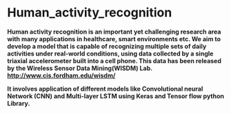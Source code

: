 # Human_activity_recognition

<b> Human activity recognition is an important yet challenging research area with many applications in healthcare, smart environments etc.
We aim to develop a model that is capable of recognizing multiple sets of daily activities under real-world conditions, using data collected by a single triaxial accelerometer built into a cell phone.
This data has been released by the Wireless Sensor Data Mining(WISDM) Lab. <http://www.cis.fordham.edu/wisdm/>


<b> It involves application of different models like Convolutional neural Network (CNN) and Multi-layer LSTM using Keras and Tensor flow python Library.
